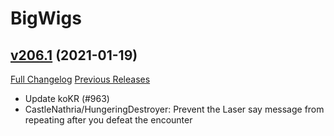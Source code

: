 # BigWigs

## [v206.1](https://github.com/BigWigsMods/BigWigs/tree/v206.1) (2021-01-19)
[Full Changelog](https://github.com/BigWigsMods/BigWigs/compare/v206...v206.1) [Previous Releases](https://github.com/BigWigsMods/BigWigs/releases)

- Update koKR (#963)  
- CastleNathria/HungeringDestroyer: Prevent the Laser say message from repeating after you defeat the encounter  

